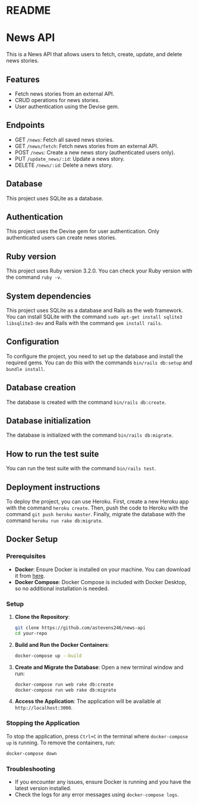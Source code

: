 # README

# News API

This is a News API that allows users to fetch, create, update, and delete news stories.

## Features

- Fetch news stories from an external API.
- CRUD operations for news stories.
- User authentication using the Devise gem.

## Endpoints

- GET `/news`: Fetch all saved news stories.
- GET `/news/fetch`: Fetch news stories from an external API.
- POST `/news`: Create a new news story (authenticated users only).
- PUT `/update_news/:id`: Update a news story.
- DELETE `/news/:id`: Delete a news story.

## Database

This project uses SQLite as a database.

## Authentication

This project uses the Devise gem for user authentication. Only authenticated users can create news stories.

## Ruby version

This project uses Ruby version 3.2.0. You can check your Ruby version with the command `ruby -v`.

## System dependencies

This project uses SQLite as a database and Rails as the web framework. You can install SQLite with the command `sudo apt-get install sqlite3 libsqlite3-dev` and Rails with the command `gem install rails`.

## Configuration

To configure the project, you need to set up the database and install the required gems. You can do this with the commands `bin/rails db:setup` and `bundle install`.

## Database creation

The database is created with the command `bin/rails db:create`.

## Database initialization

The database is initialized with the command `bin/rails db:migrate`.

## How to run the test suite

You can run the test suite with the command `bin/rails test`.

## Deployment instructions

To deploy the project, you can use Heroku. First, create a new Heroku app with the command `heroku create`. Then, push the code to Heroku with the command `git push heroku master`. Finally, migrate the database with the command `heroku run rake db:migrate`.

## Docker Setup

### Prerequisites
- **Docker**: Ensure Docker is installed on your machine. You can download it from [here](https://www.docker.com/products/docker-desktop).
- **Docker Compose**: Docker Compose is included with Docker Desktop, so no additional installation is needed.

### Setup

1. **Clone the Repository**:
   ```sh
   git clone https://github.com/astevens246/news-api
   cd your-repo
   ```

2. **Build and Run the Docker Containers**:
   ```sh
   docker-compose up --build
   ```

3. **Create and Migrate the Database**:
   Open a new terminal window and run:
   ```sh
   docker-compose run web rake db:create
   docker-compose run web rake db:migrate
   ```

4. **Access the Application**:
   The application will be available at `http://localhost:3000`.

### Stopping the Application
To stop the application, press `Ctrl+C` in the terminal where `docker-compose up` is running. To remove the containers, run:
```sh
docker-compose down
```

### Troubleshooting
- If you encounter any issues, ensure Docker is running and you have the latest version installed.
- Check the logs for any error messages using `docker-compose logs`.